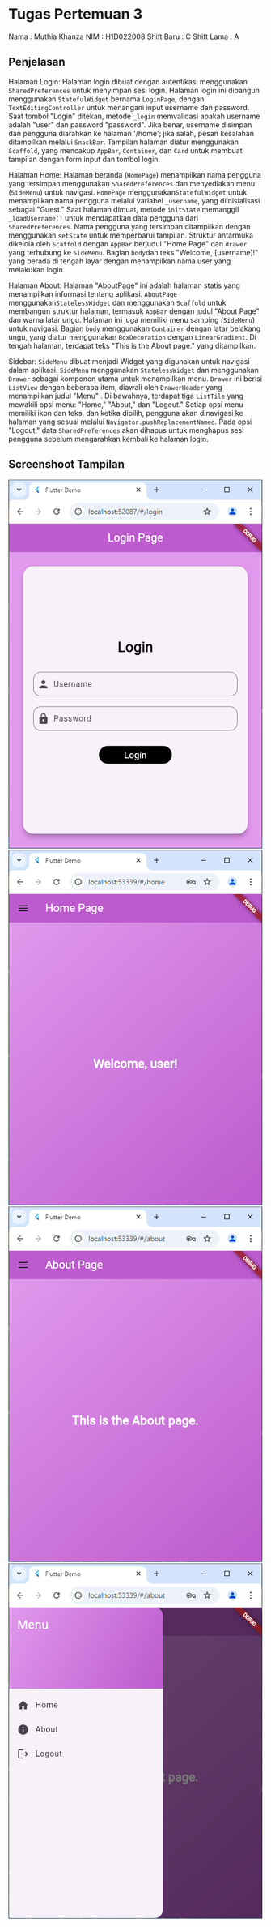 # Tugas Pertemuan 3

Nama : Muthia Khanza
NIM : H1D022008
Shift Baru : C
Shift Lama : A

## Penjelasan

Halaman Login:
Halaman login dibuat dengan autentikasi menggunakan `SharedPreferences` untuk menyimpan sesi login. Halaman login ini dibangun menggunakan `StatefulWidget` bernama `LoginPage`, dengan `TextEditingController` untuk menangani input username dan password. Saat tombol "Login" ditekan, metode `_login` memvalidasi apakah username adalah "user" dan password "password". Jika benar, username disimpan dan pengguna diarahkan ke halaman '/home'; jika salah, pesan kesalahan ditampilkan melalui `SnackBar`. Tampilan halaman diatur menggunakan `Scaffold`, yang mencakup `AppBar`, `Container`, dan `Card` untuk membuat tampilan dengan form input dan tombol login.

Halaman Home:
Halaman beranda (`HomePage`) menampilkan nama pengguna yang tersimpan menggunakan `SharedPreferences` dan menyediakan menu (`SideMenu`) untuk navigasi. `HomePage` menggunakan`StatefulWidget` untuk menampilkan nama pengguna melalui variabel `_username`, yang diinisialisasi sebagai "Guest." Saat halaman dimuat, metode `initState` memanggil `_loadUsername()` untuk mendapatkan data pengguna dari `SharedPreferences`. Nama pengguna yang tersimpan ditampilkan dengan menggunakan `setState` untuk memperbarui tampilan. Struktur antarmuka dikelola oleh `Scaffold` dengan `AppBar` berjudul "Home Page" dan `drawer` yang terhubung ke `SideMenu`. Bagian `body`dan teks "Welcome, [username]!" yang berada di tengah layar dengan menampilkan nama user yang melakukan login

Halaman About:
Halaman "AboutPage" ini adalah halaman statis yang menampilkan informasi tentang aplikasi. `AboutPage` menggunakan`StatelessWidget` dan menggunakan `Scaffold` untuk membangun struktur halaman, termasuk `AppBar` dengan judul "About Page" dan warna latar ungu. Halaman ini juga memiliki menu samping (`SideMenu`) untuk navigasi. Bagian `body` menggunakan `Container` dengan latar belakang ungu, yang diatur menggunakan `BoxDecoration` dengan `LinearGradient`. Di tengah halaman, terdapat teks "This is the About page." yang ditampilkan.

Sidebar:
`SideMenu` dibuat menjadi Widget yang digunakan untuk navigasi dalam aplikasi. `SideMenu` menggunakan `StatelessWidget` dan menggunakan `Drawer` sebagai komponen utama untuk menampilkan menu. `Drawer` ini berisi `ListView` dengan beberapa item, diawali oleh `DrawerHeader` yang menampilkan judul "Menu" . Di bawahnya, terdapat tiga `ListTile` yang mewakili opsi menu: "Home," "About," dan "Logout." Setiap opsi menu memiliki ikon dan teks, dan ketika dipilih, pengguna akan dinavigasi ke halaman yang sesuai melalui `Navigator.pushReplacementNamed`. Pada opsi "Logout," data `SharedPreferences` akan dihapus untuk menghapus sesi pengguna sebelum mengarahkan kembali ke halaman login.

## Screenshoot Tampilan

![Lampiran Login](login.png)
![Lampiran Home](home.png)
![Lampiran About](about.png)
![Lampiran Sidemenu](sidebar.png)
